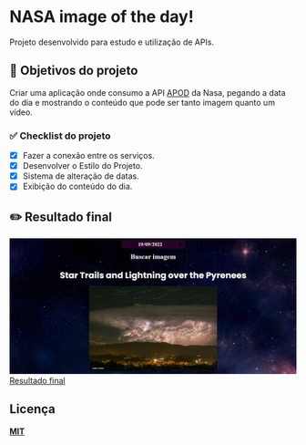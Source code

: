 # NASA image of the day!

Projeto desenvolvido para estudo e utilização de APIs.

## 🎯 Objetivos do projeto
Criar uma aplicação onde consumo a API [APOD](https://api.nasa.gov/) da Nasa, pegando a data do dia e mostrando o conteúdo que pode ser tanto imagem quanto um vídeo.

### ✅ Checklist do projeto
 - [x] Fazer a conexão entre os serviços.
 - [x] Desenvolver o Estilo do Projeto.
 - [x] Sistema de alteração de datas.
 - [x] Exibição do conteúdo do dia.

## ✏️ Resultado final
![Resultado final](./public/result-nasa-image.png)
[Resultado final](https://nasa-image-apod.vercel.app/)

## Licença

 **[MIT](https://mit-license.org/)**
